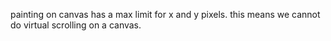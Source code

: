 


painting on canvas has a max limit for x and y pixels.
this means we cannot do virtual scrolling on a canvas.
